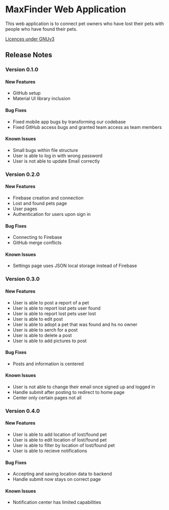 # MaxFinder Web Application
This web application is to connect pet owners who have lost their pets with people who have found their pets.

[Licences under GNUv3 ](LICENSE.md)

## Release Notes
### Version 0.1.0

#### New Features
* GitHub setup
* Material UI library inclusion

#### Bug Fixes
* Fixed mobile app bugs by transforming our codebase 
* Fixed GitHub access bugs and granted team access as team members 

#### Known Issues
* Small bugs within file structure
* User is able to log in with wrong password
* User is not able to update Email correctly


### Version 0.2.0

#### New Features
* Firebase creation and connection
* Lost and found pets page
* User pages
* Authentication for users upon sign in 

#### Bug Fixes
* Connecting to Firebase
* GitHub merge conflicts

#### Known Issues
* Settings page uses JSON local storage instead of Firebase

### Version 0.3.0

#### New Features
* User is able to post a report of a pet
* User is able to report lost pets user found
* User is able to report lost pets user lost
* User is able to edit post
* User is able to adopt a pet that was found and hs no owner 
* User is able to serch for a post
* User is able to delete a post
* User is able to add pictures to post

#### Bug Fixes
* Posts and information is centered  

#### Known Issues
* User is not able to change their email once signed up and logged in
* Handle submit after posting to redirect to home page
* Center only certain pages not all




### Version 0.4.0

#### New Features
* User is able to add location of lost/found pet
* User is able to edit location of lost/found pet
* User is able to filter by location of lost/found pet
* User is able to recieve notifications


#### Bug Fixes
* Accepting and saving location data to backend
* Handle submit now stays on correct page


#### Known Issues
* Notification center has limited capabilities




